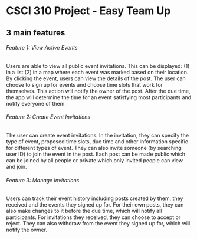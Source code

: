 # CSCI 310 Project - Easy Team Up

## 3 main features

###### Feature 1: View Active Events
Users are able to view all public event invitations. This can be displayed: (1) in a list (2) in a map where
each event was marked based on their location. By clicking the event, users can view the details of the
post. The user can choose to sign up for events and choose time slots that work for themselves. This
action will notify the owner of the post. After the due time, the app will determine the time for an event
satisfying most participants and notify everyone of them.

###### Feature 2: Create Event Invitations
The user can create event invitations. In the invitation, they can specify the type of event, proposed time
slots, due time and other information specific for different types of event. They can also invite someone
(by searching user ID) to join the event in the post. Each post can be made public which can be joined by
all people or private which only invited people can view and join.

###### Feature 3: Manage Invitations
Users can track their event history including posts created by them, they received and the events they
signed up for. For their own posts, they can also make changes to it before the due time, which will notify
all participants. For invitations they received, they can choose to accept or reject. They can also withdraw
from the event they signed up for, which will notify the owner.
